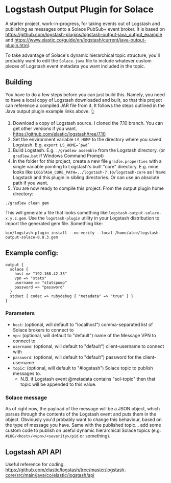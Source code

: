 # Logstash Output Plugin for Solace

A starter project, work-in-progress, for taking events out of Logstash and publishing as messages onto a Solace PubSub+ event broker.  It is based on https://github.com/logstash-plugins/logstash-output-java_output_example and https://www.elastic.co/guide/en/logstash/current/java-output-plugin.html.

To take advantage of Solace's dynamic hierarchical topic structure, you'll probably want to edit the `Solace.java` file to include whatever custom pieces of Logstash event metadata you want included in the topic.

## Building

You have to do a few steps before you can just build this.  Namely, you need to have a local copy of Logstash downloaded and built, so that this project can reference a compiled JAR file from it.  It follows the steps outlined in the Java output plugin example links above. 👆

1. Download a copy of Logstash source.  I cloned the 7.10 branch.  You can get other versions if you want.  https://github.com/elastic/logstash/tree/7.10
2. Set the environment variable `LS_HOME` to the directory where you saved Logstash.  E.g. ``export LS_HOME=`pwd` ``
3. Build Logstash.  E.g. `./gradlew assemble` from the Logstash directory.  (or `gradlew.bat` if Windows Command Prompt)
4. In the folder for _this_ project, create a new file `gradle.properties` with a single variable pointing to Logstash's built "core" directory.  E.g. mine looks like `LOGSTASH_CORE_PATH=../logstash-7.10/logstash-core`  as I have Logstash and this plugin in sibling directories.  Or can use an absolute path if you want.
5. You are now ready to compile this project. From the output plugin home directory:

```
./gradlew clean gem
```

This will generate a file that looks something like `logstash-output-solace-x.y.z.gem`.  Use the `logstash-plugin` utility in your Logstash distribution to import the generated gem file. Something like:
```
bin/logstash-plugin install --no-verify --local /home/alee/logstash-output-solace-0.0.3.gem
```

## Example config:

```
output {
  solace {
    host => "192.168.42.35"
    vpn => "stats"
    username => "statspump"
    password => "password"
  }
  stdout { codec => rubydebug { "metadata" => "true" } }
}
```

### Parameters

- `host`: (optional, will default to "localhost") comma-separated list of Solace brokers to connect to
- `vpn`: (optional, will default to "default") name of the Message VPN to connect to
- `username`: (optional, will default to "default") client-username to connect with
- `password`: (optional, will default to "default") password for the client-username
- `topic`: (optional, will default to "#logstash") Solace topic to publish messages to.
    - N.B. if Logstash event @metadata contains "sol-topic" then that topic will be appended to this value.


### Solace message

As of right now, the payload of the message will be a JSON object, which parses through the contents of the Logstash event and puts them in the object.  Obviously you'd probably want to change this behaviour, based on the type
of message you have.  Same with the published topic... add some custom code to publish on useful dynamic hierarchical Solace topics (e.g. `#LOG/<host>/<vpn>/<severity>/pid` or something).

## Logstash API API

Useful reference for coding.
https://github.com/elastic/logstash/tree/master/logstash-core/src/main/java/co/elastic/logstash/api
